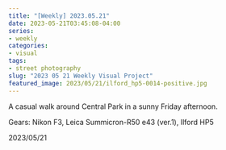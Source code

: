 ```yaml
---
title: "[Weekly] 2023.05.21"
date: 2023-05-21T03:45:08-04:00
series:
- weekly
categories:
- visual
tags:
- street photography
slug: "2023 05 21 Weekly Visual Project"
featured_image: 2023/05/21/ilford_hp5-0014-positive.jpg
---
```


A casual walk around Central Park in a sunny Friday afternoon.

Gears: Nikon F3, Leica Summicron-R50 e43 (ver.1), Ilford HP5

2023/05/21
<!--more-->
<!--toc-->

